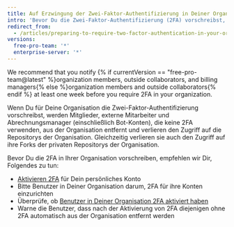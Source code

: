 ```yaml
---
title: Auf Erzwingung der Zwei-Faktor-Authentifizierung in Deiner Organisation vorbereiten
intro: 'Bevor Du die Zwei-Faktor-Authentifizierung (2FA) vorschreibst, kannst Du die Benutzer über die anstehende Änderungen informieren und überprüfen, wer die 2FA bereits nutzt.'
redirect_from:
  - /articles/preparing-to-require-two-factor-authentication-in-your-organization
versions:
  free-pro-team: '*'
  enterprise-server: '*'
---
```


We recommend that you notify {% if currentVersion == "free-pro-team@latest" %}organization members, outside collaborators, and billing managers{% else %}organization members and outside collaborators{% endif %} at least one week before you require 2FA in your organization.

Wenn Du für Deine Organisation die Zwei-Faktor-Authentifizierung vorschreibst, werden Mitglieder, externe Mitarbeiter und Abrechnungsmanager (einschließlich Bot-Konten), die keine 2FA verwenden, aus der Organisation entfernt und verlieren den Zugriff auf die Repositorys der Organisation. Gleichzeitig verlieren sie auch den Zugriff auf ihre Forks der privaten Repositorys der Organisation.

Bevor Du die 2FA in Ihrer Organisation vorschreiben, empfehlen wir Dir, Folgendes zu tun:
  - [Aktivieren 2FA](/articles/securing-your-account-with-two-factor-authentication-2fa/) für Dein persönliches Konto
  - Bitte Benutzer in Deiner Organisation darum, 2FA für ihre Konten einzurichten
  - Überprüfe, ob [Benutzer in Deiner Organisation 2FA aktiviert haben](/articles/viewing-whether-users-in-your-organization-have-2fa-enabled/)
  - Warne die Benutzer, dass nach der Aktivierung von 2FA diejenigen ohne 2FA automatisch aus der Organisation entfernt werden
